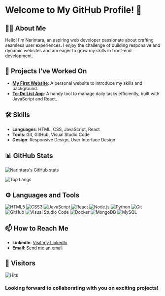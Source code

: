 # Welcome to My GitHub Profile! 👋
 
## 👩‍💻 About Me
Hello! I'm Narintara, an aspiring web developer passionate about crafting seamless user experiences. I enjoy the challenge of building responsive and dynamic websites and am eager to grow my skills in front-end development.

## 🚀 Projects I've Worked On
- **[My First Website](URL_of_project)**: A personal website to introduce my skills and background.
- **[To-Do List App](URL_of_project)**: A handy tool to manage daily tasks efficiently, built with JavaScript and React.

## 🛠 Skills
- **Languages**: HTML, CSS, JavaScript, React
- **Tools**: Git, GitHub, Visual Studio Code
- **Design**: Responsive Design, User Interface Design

## 📊 GitHub Stats
![Narintara's GitHub stats](https://github-readme-stats.vercel.app/api?username=narint278&show_icons=true&theme=synthwave)

![Top Langs](https://github-readme-stats.vercel.app/api/top-langs/?username=anuraghazra&layout=compact&show_icons=true&theme=synthwave)

## ⚙️ Languages and Tools

![HTML5](https://img.shields.io/badge/-HTML5-E34F26?style=flat-square&logo=html5&logoColor=white)
![CSS3](https://img.shields.io/badge/-CSS3-1572B6?style=flat-square&logo=css3&logoColor=white)
![JavaScript](https://img.shields.io/badge/-JavaScript-F7DF1E?style=flat-square&logo=javascript&logoColor=black)
![React](https://img.shields.io/badge/-React-61DAFB?style=flat-square&logo=react&logoColor=black)
![Node.js](https://img.shields.io/badge/-Node.js-339933?style=flat-square&logo=node.js&logoColor=white)
![Python](https://img.shields.io/badge/-Python-3776AB?style=flat-square&logo=python&logoColor=white)
![Git](https://img.shields.io/badge/-Git-F05032?style=flat-square&logo=git&logoColor=white)
![GitHub](https://img.shields.io/badge/-GitHub-181717?style=flat-square&logo=github&logoColor=white)
![Visual Studio Code](https://img.shields.io/badge/-Visual%20Studio%20Code-007ACC?style=flat-square&logo=visual-studio-code&logoColor=white)
![Docker](https://img.shields.io/badge/-Docker-2496ED?style=flat-square&logo=docker&logoColor=white)
![MongoDB](https://img.shields.io/badge/-MongoDB-47A248?style=flat-square&logo=mongodb&logoColor=white)
![MySQL](https://img.shields.io/badge/-MySQL-4479A1?style=flat-square&logo=mysql&logoColor=white)

## 📫 How to Reach Me
- **LinkedIn**: [Visit my LinkedIn](https://www.linkedin.com/in/narint278/)
- **Email**: [Send me an email](mailto:narint278@gmail.com)

## 👀 Visitors

![Hits](https://hits.seeyoufarm.com/api/count/incr/badge.svg?url=https%3A%2F%2Fgithub.com%2Fnarint278&count_bg=%2379C83D&title_bg=%23555555&icon=github.svg&icon_color=%23E7E7E7&title=Visitors&edge_flat=false&style=flat-square)


### Looking forward to collaborating with you on exciting projects!
